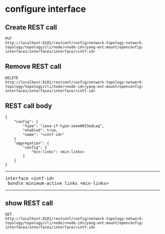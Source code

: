 # configure interface

## Create REST call

```
PUT
http://localhost:8181/restconf/config/network-topology:network-topology/topology/cli/node/<node-id>/yang-ext:mount/openconfig-interfaces/interfaces/interface/<intf-id>

```
## Remove REST call

```
DELETE
http://localhost:8181/restconf/config/network-topology:network-topology/topology/cli/node/<node-id>/yang-ext:mount/openconfig-interfaces/interfaces/interface/<intf-id>

```

## REST call body 

```
{
    "config": {
        "type": "iana-if-type:ieee8023adLag",
        "enabled": true,
        "name": "<intf-id>"
    }
    "aggregation": {
        "config": {
            "min-links": <min-links>
        }
    }
}
```

---

<pre>
interface &lt;intf-id&gt;
 bundle minimum-active links &lt;min-links&gt;
</pre>

---

## show REST call

```
GET
http://localhost:8181/restconf/config/network-topology:network-topology/topology/cli/node/<node-id>/yang-ext:mount/openconfig-interfaces/interfaces/interface/<intf-id>

```
